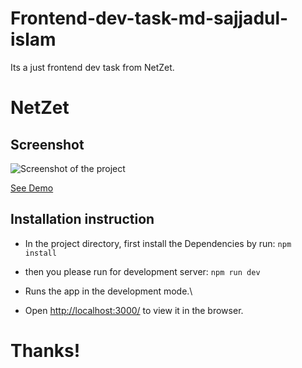 # Frontend-dev-task-md-sajjadul-islam

Its a just frontend dev task from NetZet.

# NetZet

## Screenshot

![Screenshot of the project](assets/project--screenshot.png)

[See Demo](https://netzet-frontend-task-8uptb8srm-md-sajjadul-islams-projects.vercel.app/)

## Installation instruction

- In the project directory, first install the Dependencies by run: `npm install`

- then you please run for development server: `npm run dev`

- Runs the app in the development mode.\
- Open [http://localhost:3000/](http://localhost:3000/) to view it in the browser.

# Thanks!